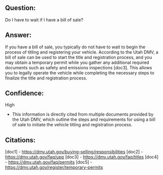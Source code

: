 ## Question:
Do I have to wait if I have a bill of sale?

## Answer:
If you have a bill of sale, you typically do not have to wait to begin the process of titling and registering your vehicle. According to the Utah DMV, a bill of sale can be used to start the title and registration process, and you may obtain a temporary permit while you gather any additional required documents such as safety and emissions inspections [doc3]. This allows you to legally operate the vehicle while completing the necessary steps to finalize the title and registration process.

## Confidence:
High
- This information is directly cited from multiple documents provided by the Utah DMV, which outline the steps and requirements for using a bill of sale to initiate the vehicle titling and registration process.

## Citations:
[doc1] - https://dmv.utah.gov/buying-selling/responsibilities
[doc2] - https://dmv.utah.gov/faq/upp
[doc3] - https://dmv.utah.gov/faq/titles
[doc4] - https://dmv.utah.gov/faq/permits
[doc5] - https://dmv.utah.gov/register/temporary-permits

